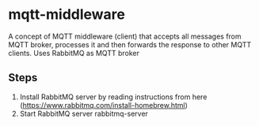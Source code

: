 # mqtt-middleware
A concept of MQTT middleware (client) that accepts all messages from MQTT broker, processes it and then forwards the response to other MQTT clients. Uses RabbitMQ as MQTT broker

## Steps
1) Install RabbitMQ server by reading instructions from here (https://www.rabbitmq.com/install-homebrew.html)
2) Start RabbitMQ server
	rabbitmq-server
